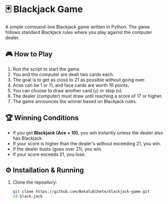 # 🃏 Blackjack Game

A simple command-line Blackjack game written in Python. The game follows standard Blackjack rules where you play against the computer dealer.

## 🎮 How to Play
1. Run the script to start the game.
2. You and the computer are dealt two cards each.
3. The goal is to get as close to 21 as possible without going over.
4. Aces can be 1 or 11, and face cards are worth 10 points.
5. You can choose to draw another card (`y`) or stop (`n`).
6. The dealer (computer) must draw until reaching a score of 17 or higher.
7. The game announces the winner based on Blackjack rules.

## 🏆 Winning Conditions
- If you get **Blackjack (Ace + 10)**, you win instantly unless the dealer also has Blackjack.
- If your score is higher than the dealer's without exceeding 21, you win.
- If the dealer busts (goes over 21), you win.
- If your score exceeds 21, you lose.

## ⚙️ Installation & Running
1. Clone the repository:
   ```bash
   git clone https://github.com/BekaluEshete/blackjack-game.git
   cd black-jack
